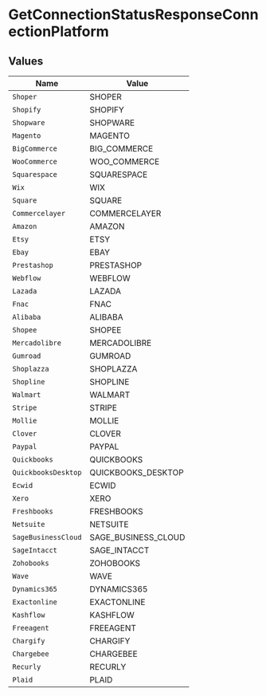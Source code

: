 # GetConnectionStatusResponseConnectionPlatform


## Values

| Name                | Value               |
| ------------------- | ------------------- |
| `Shoper`            | SHOPER              |
| `Shopify`           | SHOPIFY             |
| `Shopware`          | SHOPWARE            |
| `Magento`           | MAGENTO             |
| `BigCommerce`       | BIG_COMMERCE        |
| `WooCommerce`       | WOO_COMMERCE        |
| `Squarespace`       | SQUARESPACE         |
| `Wix`               | WIX                 |
| `Square`            | SQUARE              |
| `Commercelayer`     | COMMERCELAYER       |
| `Amazon`            | AMAZON              |
| `Etsy`              | ETSY                |
| `Ebay`              | EBAY                |
| `Prestashop`        | PRESTASHOP          |
| `Webflow`           | WEBFLOW             |
| `Lazada`            | LAZADA              |
| `Fnac`              | FNAC                |
| `Alibaba`           | ALIBABA             |
| `Shopee`            | SHOPEE              |
| `Mercadolibre`      | MERCADOLIBRE        |
| `Gumroad`           | GUMROAD             |
| `Shoplazza`         | SHOPLAZZA           |
| `Shopline`          | SHOPLINE            |
| `Walmart`           | WALMART             |
| `Stripe`            | STRIPE              |
| `Mollie`            | MOLLIE              |
| `Clover`            | CLOVER              |
| `Paypal`            | PAYPAL              |
| `Quickbooks`        | QUICKBOOKS          |
| `QuickbooksDesktop` | QUICKBOOKS_DESKTOP  |
| `Ecwid`             | ECWID               |
| `Xero`              | XERO                |
| `Freshbooks`        | FRESHBOOKS          |
| `Netsuite`          | NETSUITE            |
| `SageBusinessCloud` | SAGE_BUSINESS_CLOUD |
| `SageIntacct`       | SAGE_INTACCT        |
| `Zohobooks`         | ZOHOBOOKS           |
| `Wave`              | WAVE                |
| `Dynamics365`       | DYNAMICS365         |
| `Exactonline`       | EXACTONLINE         |
| `Kashflow`          | KASHFLOW            |
| `Freeagent`         | FREEAGENT           |
| `Chargify`          | CHARGIFY            |
| `Chargebee`         | CHARGEBEE           |
| `Recurly`           | RECURLY             |
| `Plaid`             | PLAID               |
